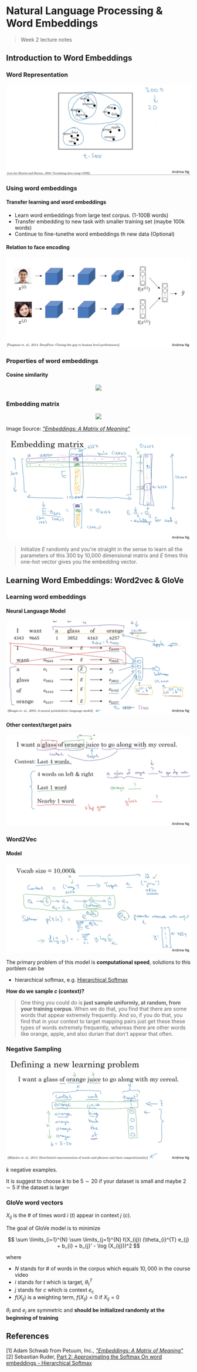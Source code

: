 # Natural Language Processing & Word Embeddings

> Week 2 lecture notes

## Introduction to Word Embeddings

### Word Representation

<p align="center">
  <img src="./figs/word_embedding.png">
</p>


### Using word embeddings

#### Transfer learning and word embeddings

- Learn word embeddings from large text corpus. (1-100B words)
- Transfer embedding to new task with smaller training set (maybe 100k words)
- Continue to fine-tunethe word embeddings th new data (Optional)

#### Relation to face encoding

<p align="center">
  <img src="./figs/face_encoding.png">
</p>


### Properties of word embeddings

#### Cosine similarity

<p align="center">
  <img src="https://wikimedia.org/api/rest_v1/media/math/render/svg/1d94e5903f7936d3c131e040ef2c51b473dd071d">
</p>



### Embedding matrix


<p align="center">
  <img src="https://cdn-images-1.medium.com/max/1600/0*luNBhHsLBbjMSHew.png">
</p>

Image Source: [*"Embeddings: A Matrix of Meaning"*](https://medium.com/@Petuum/embeddings-a-matrix-of-meaning-4de877c9aa27)


<p align="center">
  <img src="./figs/embedding_matrix.png">
</p>


> Initialize $E$ randomly and you're straight in the sense to learn all the parameters of this 300 by 10,000 dimensional matrix and $E$ times this one-hot vector gives you the embedding vector. 


## Learning Word Embeddings: Word2vec & GloVe

### Learning word embeddings

#### Neural Language Model

<p align="center">
  <img src="./figs/neural_lang_model.png">
</p>


#### Other context/target pairs

<p align="center">
  <img src="./figs/other_context.png">
</p>


### Word2Vec

#### Model

<p align="center">
  <img src="./figs/word2vec_model.png">
</p>


The primary problem of this model is **computational speed**, solutions to this porblem can be

- hierarchical softmax, e.g. [Hierarchical Softmax](http://ruder.io/word-embeddings-softmax/index.html#hierarchicalsoftmax)


**How do we sample $c$ (context)?**

> One thing you could do is **just sample uniformly, at random, from your training corpus**. When we do that, you find that there are some words that appear extremely frequently. And so, if you do that, you find that in your context to target mapping pairs just get these these types of words extremely frequently, whereas there are other words like orange, apple, and also durian that don't appear that often.


### Negative Sampling

<p align="center">
  <img src="./figs/new_learning_algo.png">
</p>

$k$ negative examples.

It is suggest to choose $k$ to be $5 \sim 20$ if your dataset is small and maybe $2 \sim 5$ if the dataset is larger


### GloVe word vectors

$X_{ij}$ is the # of times word $i$ ($t$) appear in context $j$ ($c$).


The goal of GloVe model is to minimize

$$
\sum \limits_{i=1}^{N} \sum \limits_{j=1}^{N} f(X_{ij}) (\theta_{i}^{T} e_{j} + b_{i} + b_{j}' - \log (X_{ij}))^2
$$


where

- $N$ stands for # of words in the corpus which equals $10,000$ in the course video
- $i$ stands for $t$ which is target, $\theta_{t}^{T}$
- $j$ stands for $c$ which is context $e_{c}$
- $f(X_{ij})$ is a weighting term, $f(X_{ij}) = 0$ if $X_{ij} = 0$


$\theta_{i}$ and $e_j$ are symmetric and **should be initialized randomly at the beginning of training**



## References

[1] Adam Schwab from Petuum, Inc., [*"Embeddings: A Matrix of Meaning"*](https://medium.com/@Petuum/embeddings-a-matrix-of-meaning-4de877c9aa27)  
[2] Sebastian Ruder, [Part 2: Approximating the Softmax On word embeddings - Hierarchical Softmax](http://ruder.io/word-embeddings-softmax/index.html#hierarchicalsoftmax)